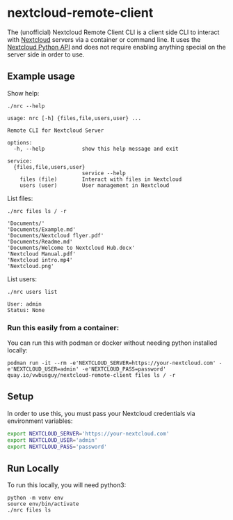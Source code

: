 # nextcloud-remote-client
The (unofficial) Nextcloud Remote Client CLI is a client side CLI to interact with [Nextcloud](https://nextcloud.com) servers via a container or command line.  It uses the [Nextcloud Python API](https://github.com/cloud-py-api/nc_py_api) and does not require enabling anything special on the server side in order to use.

## Example usage

Show help:

`./nrc --help`
```
usage: nrc [-h] {files,file,users,user} ...

Remote CLI for Nextcloud Server

options:
  -h, --help            show this help message and exit

service:
  {files,file,users,user}
                        service --help
    files (file)        Interact with files in Nextcloud
    users (user)        User management in Nextcloud
```

List files:

`./nrc files ls / -r`  
```
'Documents/'
'Documents/Example.md'
'Documents/Nextcloud flyer.pdf'
'Documents/Readme.md'
'Documents/Welcome to Nextcloud Hub.docx'
'Nextcloud Manual.pdf'
'Nextcloud intro.mp4'
'Nextcloud.png'
```

List users:

`./nrc users list`
```
User: admin
Status: None
```

### Run this easily from a container:

You can run this with podman or docker without needing python installed locally:

`podman run -it --rm -e'NEXTCLOUD_SERVER=https://your-nextcloud.com' -e'NEXTCLOUD_USER=admin' -e'NEXTCLOUD_PASS=password' quay.io/vwbusguy/nextcloud-remote-client files ls / -r`

## Setup

In order to use this, you must pass your Nextcloud credentials via environment variables:

```sh
export NEXTCLOUD_SERVER='https://your-nextcloud.com'
export NEXTCLOUD_USER='admin'
export NEXTCLOUD_PASS='password'
```

## Run Locally

To run this locally, you will need python3:

```
python -m venv env
source env/bin/activate
./nrc files ls
```
